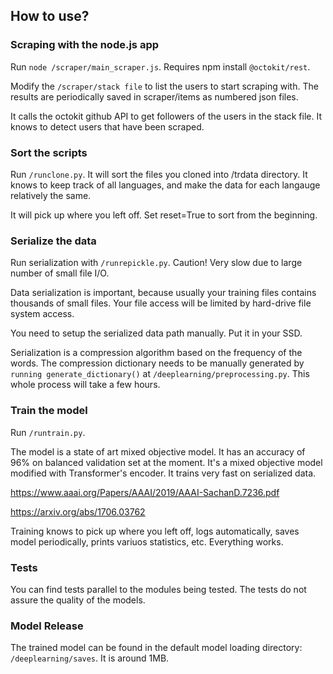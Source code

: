 ## How to use?

### Scraping with the node.js app

Run `node /scraper/main_scraper.js`. Requires npm install `@octokit/rest`.

Modify the `/scraper/stack file` to list the users to start scraping with. The results are periodically saved in 
scraper/items as numbered json files.

It calls the octokit github API to get followers of the users in the stack file. It knows to detect users that
have been scraped.



### Sort the scripts

Run `/runclone.py`. It will sort the files you cloned into /trdata directory. It knows to keep
track of all languages, and make the data for each langauge relatively the same.

It will pick up where you left off. Set reset=True to sort from the beginning.

### Serialize the data

Run serialization with `/runrepickle.py`. Caution! Very slow due to large number of small file I/O.

Data serialization is important, because usually your training files contains thousands of small files.
Your file access will be limited by hard-drive file system access.

You need to setup the serialized data path manually. Put it in your SSD.

Serialization is a compression algorithm based on the frequency of the words. The compression dictionary needs to be
manually generated by `running generate_dictionary()` at `/deeplearning/preprocessing.py`. This whole process will take
a few hours.

### Train the model

Run `/runtrain.py`.

The model is a state of art mixed objective model. It has an accuracy of 96% on balanced validation set at the moment.
It's a mixed objective model modified with Transformer's encoder. It trains very fast on serialized data.

https://www.aaai.org/Papers/AAAI/2019/AAAI-SachanD.7236.pdf

https://arxiv.org/abs/1706.03762

Training knows to pick up where you left off, logs automatically, saves model periodically, prints variuos statistics,
 etc. Everything works.

### Tests

You can find tests parallel to the modules being tested. The tests do not assure the quality of the models.

### Model Release

The trained model can be found in the default model loading directory: `/deeplearning/saves`. It is around 1MB.
